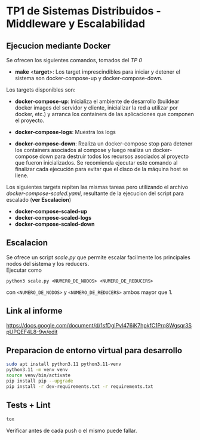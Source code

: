 # TP1 de Sistemas Distribuidos - Middleware y Escalabilidad

## Ejecucion mediante Docker

Se ofrecen los siguientes comandos, tomados del _TP 0_

- **make** <**target**>: Los target imprescindibles para iniciar y detener el sistema son docker-compose-up y docker-compose-down.

Los targets disponibles son:

- **docker-compose-up**: Inicializa el ambiente de desarrollo (buildear docker images del servidor y cliente, inicializar la red a utilizar por docker, etc.) y arranca los containers de las aplicaciones que componen el proyecto.

- **docker-compose-logs**: Muestra los logs

- **docker-compose-down**: Realiza un docker-compose stop para detener los containers asociados al compose y luego realiza un docker-compose down para destruir todos los recursos asociados al proyecto que fueron inicializados. Se recomienda ejecutar este comando al finalizar cada ejecución para evitar que el disco de la máquina host se llene.

Los siguientes targets repiten las mismas tareas pero utilizando el archivo _docker-compose-scaled.yaml_, resultante de la ejecucion del script para escalado (**ver Escalacion**)

- **docker-compose-scaled-up**
- **docker-compose-scaled-logs**
- **docker-compose-scaled-down**

## Escalacion

Se ofrece un script _scale.py_ que permite escalar facilmente los principales nodos del sistema y los reducers.  
Ejecutar como

`python3 scale.py <NUMERO_DE_NODOS> <NUMERO_DE_REDUCERS>`

con `<NUMERO_DE_NODOS>` y `<NUMERO_DE_REDUCERS>` ambos mayor que 1.

## Link al informe

https://docs.google.com/document/d/1sfDgIPvl476iK7hpkfC1Prq8Wgsqr3SpUPQEF4L8-9w/edit

## Preparacion de entorno virtual para desarrollo

```bash
sudo apt install python3.11 python3.11-venv
python3.11 -m venv venv
source venv/bin/activate
pip install pip --upgrade
pip install -r dev-requirements.txt -r requirements.txt
```

## Tests + Lint

```bash
tox
```
Verificar antes de cada push o el mismo puede fallar.
